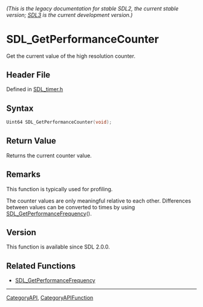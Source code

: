 ###### (This is the legacy documentation for stable SDL2, the current stable version; [SDL3](https://wiki.libsdl.org/SDL3/) is the current development version.)
# SDL_GetPerformanceCounter

Get the current value of the high resolution counter.

## Header File

Defined in [SDL_timer.h](https://github.com/libsdl-org/SDL/blob/SDL2/include/SDL_timer.h)

## Syntax

```c
Uint64 SDL_GetPerformanceCounter(void);

```

## Return Value

Returns the current counter value.

## Remarks

This function is typically used for profiling.

The counter values are only meaningful relative to each other. Differences
between values can be converted to times by using
[SDL_GetPerformanceFrequency](SDL_GetPerformanceFrequency)().

## Version

This function is available since SDL 2.0.0.

## Related Functions

* [SDL_GetPerformanceFrequency](SDL_GetPerformanceFrequency)

----
[CategoryAPI](CategoryAPI), [CategoryAPIFunction](CategoryAPIFunction)


